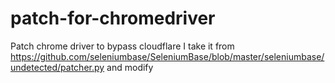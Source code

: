 # patch-for-chromedriver
Patch chrome driver to bypass cloudflare
I take it from https://github.com/seleniumbase/SeleniumBase/blob/master/seleniumbase/undetected/patcher.py and modify
